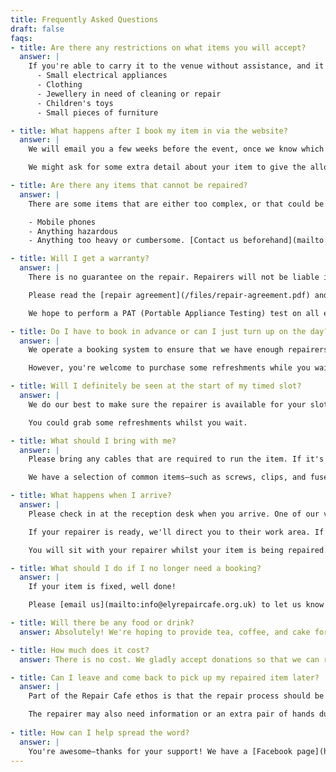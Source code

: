 ```yaml
---
title: Frequently Asked Questions
draft: false
faqs:
- title: Are there any restrictions on what items you will accept?
  answer: |
    If you're able to carry it to the venue without assistance, and it's not dangerous or too messy, it's probably OK to bring. These are some things you might want to bring:
      - Small electrical appliances
      - Clothing
      - Jewellery in need of cleaning or repair
      - Children's toys
      - Small pieces of furniture

- title: What happens after I book my item in via the website?
  answer: |
    We will email you a few weeks before the event, once we know which repairers are able to attend. You'll be given a timed slot on the day. If we're particularly busy we may not be able to offer a specific time, and you might be given the option to wait for a space.

    We might ask for some extra detail about your item to give the allocated repairer the best chance of helping on the day.

- title: Are there any items that cannot be repaired?
  answer: |
    There are some items that are either too complex, or that could be hazardous to the repairers that we cannot accept, such as:

    - Mobile phones
    - Anything hazardous
    - Anything too heavy or cumbersome. [Contact us beforehand](mailto:info@elyrepaircafe.org.uk) if you are unsure.

- title: Will I get a warranty?
  answer: |
    There is no guarantee on the repair. Repairers will not be liable if any item suffers further damage during the attempted repair, does not work properly after you have left the Repair Cafe, or breaks down again in future.

    Please read the [repair agreement](/files/repair-agreement.pdf) and make sure you are happy with the terms before bringing your item.

    We hope to perform a PAT (Portable Appliance Testing) test on all electrical items that are brought along but this does not mean the item will not fail or become unsafe in future.

- title: Do I have to book in advance or can I just turn up on the day?
  answer: |
    We operate a booking system to ensure that we have enough repairers to help everyone with their items. You can turn up without an item but we won't be able to guarantee a repairer will be able to look at your item, or when that could be.

    However, you're welcome to purchase some refreshments while you wait!

- title: Will I definitely be seen at the start of my timed slot?
  answer: |
    We do our best to make sure the repairer is available for your slot but sometimes repairs take longer than expected, so there could be a delay.

    You could grab some refreshments whilst you wait.

- title: What should I bring with me?
  answer: |
    Please bring any cables that are required to run the item. If it's battery powered, please make sure it is fully charged, or that you have some extra working batteries with you. We are very unlikely to be able to fix your item if it won't turn on.

    We have a selection of common items—such as screws, clips, and fuses—in the Repair Cafe toolkit that can be used for the repair. If you item requires something more specialised, your repairer will try to help you identify the part and suggest where you might be able to order a new one. You can then book into a future repair cafe—either in Ely, or another one in the area—to get help fitting it. Alternatively, you might feel confident enough to try a repair on your own!

- title: What happens when I arrive?
  answer: |
    Please check in at the reception desk when you arrive. One of our volunteers will get you to complete some quick paperwork.

    If your repairer is ready, we'll direct you to their work area. If they're helping someone, you're welcome to wait in the seating area or buy some refreshments.

    You will sit with your repairer whilst your item is being repaired. They may have questions about the fault, or need your help with the repair. It's a great opportunity for you to learn more about the repair process so you might be able to perform the repair yourself next time. This is really useful if the problem is something that is likely to happen again.

- title: What should I do if I no longer need a booking?
  answer: |
    If your item is fixed, well done!

    Please [email us](mailto:info@elyrepaircafe.org.uk) to let us know you won't need your booking any longer.

- title: Will there be any food or drink?
  answer: Absolutely! We're hoping to provide tea, coffee, and cake for purchase while you wait. Any profits will be used to help run more Repair Cafes in the future.

- title: How much does it cost?
  answer: There is no cost. We gladly accept donations so that we can run more Repair Cafes in future. Look out for posters at the venue for details of how to donate. Profit from any purchased refreshments will also help, so please feel free to enjoy those whilst you're waiting!

- title: Can I leave and come back to pick up my repaired item later?
  answer: |
    Part of the Repair Cafe ethos is that the repair process should be a collaboration between the repairer and the person with a broken item. It can be a useful learning experience for you. Learning a bit about simple repairs can give you the skills and confidence to fix other items in your home in future.

    The repairer may also need information or an extra pair of hands during the repair.
    
- title: How can I help spread the word?
  answer: |
    You're awesome—thanks for your support! We have a [Facebook page](https://www.facebook.com/people/Ely-Repair-Caf%C3%A9/61553949502819/) you can follow and share posts from. You can also [download a poster](/files/ely-repair-cafe-poster.pdf) and a [Facebook graphic](/files/ely-repair-cafe-facebook-post.png) to share.
---
```

